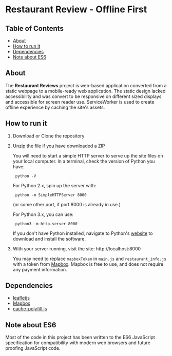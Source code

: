 # Restaurant Review - Offline First

## Table of Contents

* [About](#about)
* [How to run it](#how-to-run-it)
* [Dependencies](#dependencies)
* [Note about ES6](#note-about-es6)

## About

The **Restaurant Reviews** project is web-based application converted from a static webpage to a mobile-ready web application.  The static design lacked accessibility and was convert to be responsive on different sized displays and accessible for screen reader use. ServiceWorker is used to create offline experience by caching the site's assets.

## How to run it

1) Download or Clone the repository
2) Unzip the file if you have downloaded a ZIP

    You will need to start a simple HTTP server to serve up the site files on your local computer. In a terminal, check the version of Python you have:

        python -V
  
    For Python 2.x, spin up the server with:
  
        python -m SimpleHTTPServer 8000

    (or some other port, if port 8000 is already in use.)

    For Python 3.x, you can use:

        python3 -m http.server 8000

    If you don't have Python installed, navigate to Python's [website](https://www.python.org/) to download and install the software.

3) With your server running, visit the site: http://localhost:8000

    You may need to replace `mapboxToken` in `main.js` and `restaurant_info.js` with a token from [Mapbox](https://www.mapbox.com/). Mapbox is free to use, and does not require any payment information.

## Dependencies

* [leafletjs](https://leafletjs.com/)
* [Mapbox](https://www.mapbox.com/)
* [cache-polyfill.js](https://github.com/mathiasbynens/cache-polyfill)

## Note about ES6

Most of the code in this project has been written to the ES6 JavaScript specification for compatibility with modern web browsers and future proofing JavaScript code.
